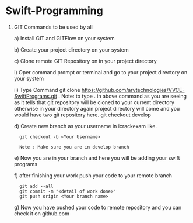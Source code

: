 
# Swift-Programming

1. GIT Commands to be used by all

   a) Install GIT and GITFlow on your system
   
   b) Create your project directory on your system
   
   c) Clone remote GIT Repository on in your project directory
   
      i) Oper command prompt or terminal and go to your project directory on your system
      
      ii) Type Command
      git clone https://github.com/arvtechnologies/VVCE-SwiftPrograms.git .
      Note:  to type . in above command as you are seeing as it tells that git repository will be cloned to your current directory otherwise in your directory again project directory will come and you would have two git repository here.
      git checkout develop
      
      d) Create new branch as your username in icrackexam like.
      
         git checkout -b <Your Username>
         
         Note : Make sure you are in develop branch 
         
     e) Now you are in your branch and here you will be adding your swift programs 
     
     f) after finishing your work push your code to your  remote branch
     
         git add --all
         git commit -m "<detail of work done>"
         git push origin <Your branch name>
     
     g) Now you have pushed your code to remote repository and you can check it on github.com 

